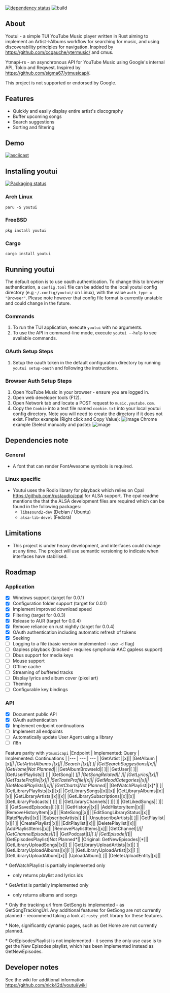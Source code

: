 [![dependency status](https://deps.rs/repo/github/nick42d/youtui/status.svg)](https://deps.rs/repo/github/nick42d/youtui)
![build](https://github.com/nick42d/youtui/actions/workflows/release-plz.yml/badge.svg)

## About
Youtui - a simple TUI YouTube Music player written in Rust aiming to implement an Artist->Albums workflow for searching for music, and using discoverability principles for navigation. Inspired by https://github.com/ccgauche/ytermusic/ and cmus.

Ytmapi-rs - an asynchronous API for YouTube Music using Google's internal API, Tokio and Reqwest. Inspired by https://github.com/sigma67/ytmusicapi/.

This project is not supported or endorsed by Google.

## Features
- Quickly and easily display entire artist's discography
- Buffer upcoming songs
- Search suggestions
- Sorting and filtering

## Demo
[![asciicast](https://asciinema.org/a/qP9t8RKLNnja9LmqEuNIGWMCJ.svg)](https://asciinema.org/a/qP9t8RKLNnja9LmqEuNIGWMCJ)

## Installing youtui
[![Packaging status](https://repology.org/badge/vertical-allrepos/youtui.svg)](https://repology.org/project/youtui/versions)

### Arch Linux
`paru -S youtui`

### FreeBSD
`pkg install youtui`

### Cargo
`cargo install youtui`

## Running youtui
The default option is to use oauth authentication. To change this to browser authentication, a `config.toml` file can be added to the local youtui config directory (e.g `~/.config/youtui/` on Linux), with the value `auth_type = "Browser"`. Please note however that config file format is currently unstable and could change in the future. 
### Commands
1. To run the TUI application, execute `youtui` with no arguments.
1. To use the API in command-line mode, execute `youtui --help` to see available commands.
### OAuth Setup Steps
1. Setup the oauth token in the default configuration directory by running `youtui setup-oauth` and following the instructions.
### Browser Auth Setup Steps
1. Open YouTube Music in your browser - ensure you are logged in.
1. Open web developer tools (F12).
1. Open Network tab and locate a POST request to `music.youtube.com`.
1. Copy the `Cookie` into a text file named `cookie.txt` into your local youtui config directory. Note you will need to create the directory if it does not exist.
Firefox example (Right click and Copy Value):
![image](https://github.com/nick42d/youtui/assets/133559267/c7fda32c-10bc-4ebe-b18e-ee17c13f6bd0)
Chrome example (Select manually and paste):
![image](https://github.com/nick42d/youtui/assets/133559267/bd2ec37b-1a78-490f-b313-694145bb4854)

## Dependencies note
### General
- A font that can render FontAwesome symbols is required.
### Linux specific
- Youtui uses the Rodio library for playback which relies on Cpal https://github.com/rustaudio/cpal for ALSA support. The cpal readme mentions the that the ALSA development files are required which can be found in the following packages:
  - `libasound2-dev` (Debian / Ubuntu)
  - `alsa-lib-devel` (Fedora)

## Limitations
- This project is under heavy development, and interfaces could change at any time. The project will use semantic versioning to indicate when interfaces have stabilised.

## Roadmap
### Application
- [x] Windows support (target for 0.0.1)
- [x] Configuration folder support (target for 0.0.1)
- [x] Implement improved download speed
- [x] Filtering (target for 0.0.3)
- [x] Release to AUR (target for 0.0.4)
- [x] Remove reliance on rust nightly (target for 0.0.4)
- [x] OAuth authentication including automatic refresh of tokens
- [x] Seeking
- [ ] Logging to a file (basic version implemented - use `-d` flag)
- [ ] Gapless playback (blocked - requires symphonia AAC gapless support)
- [ ] Dbus support for media keys
- [ ] Mouse support
- [ ] Offline cache
- [ ] Streaming of buffered tracks
- [ ] Display lyrics and album cover (pixel art)
- [ ] Theming
- [ ] Configurable key bindings
### API
- [x] Document public API
- [x] OAuth authentication
- [x] Implement endpoint continuations
- [ ] Implement all endpoints
- [ ] Automatically update User Agent using a library
- [ ] i18n

Feature parity with `ytmusicapi`
|Endpoint | Implemented: Query | Implemented: Continuations |
|--- | --- | --- |
|GetArtist |[x]||
|GetAlbum |[x]*||
|GetArtistAlbums |[x]||
|Search |[x]|[ ]|
|GetSearchSuggestions|[x]||
|GetHome|Not Planned*||
|GetAlbumBrowseId|[ ]||
|GetUser|[ ]||
|GetUserPlaylists|[ ]||
|GetSong|[ ]*||
|GetSongRelated|[ ]||
|GetLyrics|[x]||
|GetTasteProfile|[x]||
|SetTasteProfile|[x]||
|GetMoodCategories|[x]||
|GetMoodPlaylists|[x]||
|GetCharts|Not Planned*||
|GetWatchPlaylist|[x]\*|[ ]|
|GetLibraryPlaylists|[x]|[x]|
|GetLibrarySongs|[x]|[x]|
|GetLibraryAlbums|[x]|[x]|
|GetLibraryArtists|[x]|[x]|
|GetLibrarySubscriptions|[x]|[x]|
|GetLibraryPodcasts|[ ]|[ ]|
|GetLibraryChannels|[ ]|[ ]|
|GetLikedSongs|[ ]|[ ]|
|GetSavedEpisodes|[ ]|[ ]|
|GetHistory|[x]||
|AddHistoryItem|[x]||
|RemoveHistoryItem|[x]||
|RateSong|[x]||
|EditSongLibraryStatus|[x]||
|RatePlaylist|[x]||
|SubscribeArtists|[ ]||
|UnsubscribeArtists|[ ]||
|GetPlaylist|[x]|[ ]|
|CreatePlaylist|[x]||
|EditPlaylist|[x]||
|DeletePlaylist|[x]||
|AddPlaylistItems|[x]||
|RemovePlaylistItems|[x]||
|GetChannel|[*]||
|GetChannelEpisodes|[*]||
|GetPodcast|[*]|[ ]|
|GetEpisode|[*]||
|GetEpisodesPlaylist|Not Planned*||
|Original: GetNewEpisodes|[*]||
|GetLibraryUploadSongs|[x]|[ ]|
|GetLibraryUploadArtists|[x]|[ ]|
|GetLibraryUploadAlbums|[x]|[ ]|
|GetLibraryUploadArtist|[x]|[ ]|
|GetLibraryUploadAlbum|[x]||
|UploadAlbum|[ ]||
|DeleteUploadEntity|[x]||

\* GetWatchPlaylist is partially implemented only
- only returns playlist and lyrics ids

\* GetArtist is partially implemented only
- only returns albums and songs

\* Only the tracking url from GetSong is implemented - as GetSongTrackingUrl. Any additional features for GetSong are not currently planned - recommend taking a look at `rusty_ytdl` library for these features.

\* Note, significantly dynamic pages, such as Get Home are not currently planned.

\* GetEpisodesPlaylist is not implemented - it seems the only use case is to get the New Episodes playlist, which has been implemented instead as GetNewEpisodes.

## Developer notes
See the wiki for additional information
https://github.com/nick42d/youtui/wiki
